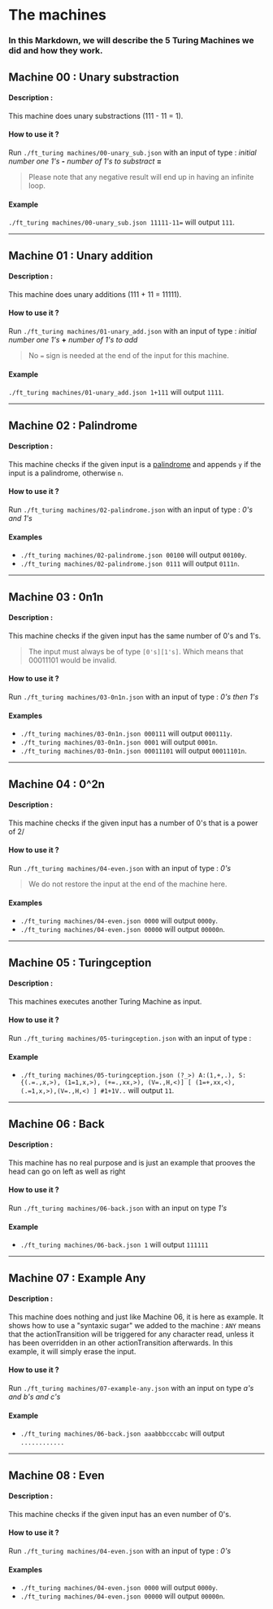 # The machines
### In this Markdown, we will describe the 5 Turing Machines we did and how they work.

## Machine 00 : Unary substraction
#### Description :
This machine does unary substractions (111 - 11 = 1).
#### How to use it ?
Run `./ft_turing machines/00-unary_sub.json` with an input of type : *initial number one 1's* **-** *number of 1's to substract* **=**
> Please note that any negative result will end up in having an infinite loop.
#### Example
`./ft_turing machines/00-unary_sub.json 11111-11=`  will output `111`.

---

## Machine 01 : Unary addition
#### Description :
This machine does unary additions (111 + 11 = 11111).
#### How to use it ?
Run `./ft_turing machines/01-unary_add.json` with an input of type : *initial number one 1's* **+** *number of 1's to add*
> No `=` sign is needed at the end of the input for this machine.
#### Example
`./ft_turing machines/01-unary_add.json 1+111`  will output `1111`.

---

## Machine 02 : Palindrome
#### Description :
This machine checks if the given input is a [palindrome](https://en.wikipedia.org/wiki/Palindrome) and appends `y` if the input is a palindrome, otherwise `n`.
#### How to use it ?
Run `./ft_turing machines/02-palindrome.json` with an input of type : *0's and 1's*
#### Examples
- `./ft_turing machines/02-palindrome.json 00100` will output `00100y`.
- `./ft_turing machines/02-palindrome.json 0111` will output `0111n`.

---

## Machine 03 : 0n1n
#### Description :
This machine checks if the given input has the same number of 0's and 1's.
> The input must always be of type `[0's][1's]`. Which means that 00011101 would be invalid.
#### How to use it ?
Run `./ft_turing machines/03-0n1n.json` with an input of type : *0's then 1's*
#### Examples
- `./ft_turing machines/03-0n1n.json 000111` will output `000111y`.
- `./ft_turing machines/03-0n1n.json 0001` will output `0001n`.
- `./ft_turing machines/03-0n1n.json 00011101` will output `00011101n`.

---

## Machine 04 : 0^2n
#### Description :
This machine checks if the given input has a number of 0's that is a power of 2/
#### How to use it ?
Run `./ft_turing machines/04-even.json` with an input of type : *0's*
> We do not restore the input at the end of the machine here.
#### Examples
- `./ft_turing machines/04-even.json 0000` will output `0000y`.
- `./ft_turing machines/04-even.json 00000` will output `00000n`.

---

## Machine 05 : Turingception
#### Description :
This machines executes another Turing Machine as input.
#### How to use it ?
Run `./ft_turing machines/05-turingception.json` with an input of type :
#### Example
- `./ft_turing machines/05-turingception.json (?_>) A:(1,+,.), S: {(.=.,x,>), (1=1,x,>), (+=.,xx,>), (V=.,H,<)] [ (1=+,xx,<), (.=1,x,>),(V=.,H,<) ] #1+1V..` will output `11`.

---

## Machine 06 : Back
#### Description :
This machine has no real purpose and is just an example that prooves the head can go on left as well as right
#### How to use it ?
Run `./ft_turing machines/06-back.json` with an input on type *1's*
#### Example
- `./ft_turing machines/06-back.json 1` will output `111111`

---

## Machine 07 : Example Any
#### Description :
This machine does nothing and just like Machine 06, it is here as example.
It shows how to use a "syntaxic sugar" we added to the machine : `ANY` means that the actionTransition will be triggered for any character read, unless it has been overridden in an other actionTransition afterwards.
In this example, it will simply erase the input.
#### How to use it ?
Run `./ft_turing machines/07-example-any.json` with an input on type *a's and b's and c's*
#### Example
- `./ft_turing machines/06-back.json aaabbbcccabc` will output `............`

---

## Machine 08 : Even
#### Description :
This machine checks if the given input has an even number of 0's.
#### How to use it ?
Run `./ft_turing machines/04-even.json` with an input of type : *0's*
#### Examples
- `./ft_turing machines/04-even.json 0000` will output `0000y`.
- `./ft_turing machines/04-even.json 00000` will output `00000n`.
